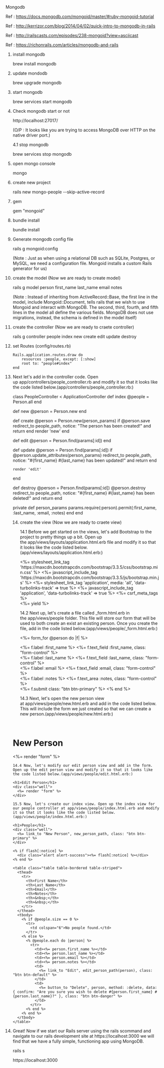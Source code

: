 Mongodb

Ref : https://docs.mongodb.com/mongoid/master/#ruby-mongoid-tutorial

Ref :  http://kerrizor.com/blog/2014/04/02/quick-intro-to-mongodb-in-rails

Ref :  http://railscasts.com/episodes/238-mongoid?view=asciicast

Ref :  https://richonrails.com/articles/mongodb-and-rails


1. install mongodb

    brew install mongodb

2. update mondodb

  	brew upgrade mongodb

3. start mongodb

  	brew services start mongodb

4. Check mongodb start or not

  	http://localhost:27017/

  	(O/P : It looks like you are trying to access MongoDB over HTTP on the native driver port.)

    4.1 stop mongodb

  	brew services stop mongodb

5. open mongo console

	 mongo

6. create new project

	 rails new mongo-people --skip-active-record

7. gem

	 gem "mongoid”

8. bundle install

	 bundle install

9. Generate mongodb config file

  	rails g mongoid:config

  	(Note : Just as when using a relational DB such as SQLite, Postgres, or MySQL, we need a configuration file. Mongoid installs a custom Rails generator for us)


10. create the model (Now we are ready to create model)

  	rails g model person first_name last_name email notes

  	(Note :  Instead of inheriting from ActiveRecord::Base, the first line in the model, include Mongoid::Document, tells rails that we wish to use Mongoid and interact with MongoDB. The second, third, fourth, and fifth lines in the model all define the various fields. MongoDB does not use migrations, instead, the schema is defined in the model itself)

11. create the controller (Now we are ready to craete controller) 

  	rails g controller people index new create edit update destroy

12. set Routes (config/routes.rb)

    ```
  	Rails.application.routes.draw do
   		resources :people, except: [:show]
    	root to: "people#index"
  	end
    ```

13. Next let's add in the controller code. Open up app/controllers/people_controller.rb and modify it so that it looks like the code listed below.(app/controllers/people_controller.rb:)

  	class PeopleController < ApplicationController
  	  def index
  	    @people = Person.all
  	  end

  	  def new
  	    @person = Person.new
  	  end

  	  def create
  	    @person = Person.new(person_params)
  	    if @person.save
  	      redirect_to people_path, notice: "The person has been created!" and return
  	    end
  	    render 'new'
  	  end

  	  def edit
  	    @person = Person.find(params[:id])
  	  end

  	  def update
  	    @person = Person.find(params[:id])
  	    if @person.update_attributes(person_params)
  	      redirect_to people_path, notice: "#{first_name} #{last_name} has been updated!" and return
  	    end

  	    render 'edit'
  	  end

  	  def destroy
  	    @person = Person.find(params[:id])
  	    @person.destroy
  	    redirect_to people_path, notice: "#{first_name} #{last_name} has been deleted!" and return
  	end

  	private
  	  def person_params
      		params.require(:person).permit(:first_name, :last_name, :email, :notes)
    	  end
  	end

	14. create the view (Now we are ready to craete view)

    	14.1 Before we get started on the views, let's add Bootstrap to the project to pretty things up a bit. Open up the app/views/layouts/application.html.erb file and modify it so that it looks like the code listed below.(app/views/layouts/application.html.erb:)

      	<!DOCTYPE html>
      	<html>
      	<head>
      	  <title>MongoDBExampleApp</title>
      	  <%= stylesheet_link_tag 'https://maxcdn.bootstrapcdn.com/bootstrap/3.3.5/css/bootstrap.min.css' %>
      	  <%= javascript_include_tag 'https://maxcdn.bootstrapcdn.com/bootstrap/3.3.5/js/bootstrap.min.js' %>
      	  <%= stylesheet_link_tag    'application', media: 'all', 'data-turbolinks-track' => true %>
      	  <%= javascript_include_tag 'application', 'data-turbolinks-track' => true %>
      	  <%= csrf_meta_tags %>
      	</head>
      	<body>
      	  <div class="container">
      	    <%= yield %>
      	  </div>
      	</body>
      	</html>

    	14.2 Next up, let's create a file called _form.html.erb in the app/views/people folder. This file will store our form that will be used to both create an exist an existing person. Once you create the file, add in the code listed below.(app/views/people/_form.html.erb:)

      	<%= form_for @person do |f| %>
      	  <div class="form-group">
      	    <%= f.label :first_name %>
      	    <%= f.text_field :first_name, class: "form-control" %>
      	  </div>
      	  <div class="form-group">
      	    <%= f.label :last_name %>
      	    <%= f.text_field :last_name, class: "form-control" %>
      	  </div>
      	  <div class="form-group">
      	    <%= f.label :email %>
      	    <%= f.text_field :email, class: "form-control" %>
      	  </div>
      	  <div class="form-group">
      	    <%= f.label :notes %>
      	    <%= f.text_area :notes, class: "form-control" %>
      	  </div>
      	  <%= f.submit class: "btn btn-primary" %>
      	<% end %>


    	14.3 Next, let's open the new person view at app/views/people/new.html.erb and add in the code listed below. This will include the form we just created so that we can create a new person.(app/views/people/new.html.erb:)

       	<h1>New Person</h1>
      	<div class="well">
      	  <%= render "form" %>
      	</div>

    	14.4 Now, let's modify our edit person view and add in the form. Open up the edit person view and modify it so that it looks like the code listed below.(app/views/people/edit.html.erb:)

      	<h1>Edit Person</h1>
      	<div class="well">
      	  <%= render "form" %>
      	</div>

    	15.5 Now, let's create our index view. Open up the index view for our people controller at app/views/people/index.html.erb and modify it so that it looks like the code listed below.(app/views/people/index.html.erb:)

      	<h1>People</h1>
      	<div class="well">
      	  <%= link_to "New Person", new_person_path, class: "btn btn-primary" %>
      	</div>

      	<% if flash[:notice] %>
      	  <div class="alert alert-success"><%= flash[:notice] %></div>
      	<% end %>

      	<table class="table table-bordered table-striped">
      	  <thead>
      	    <tr>
      	      <th>First Name</th>
      	      <th>Last Name</th>
      	      <th>Email</th>
      	      <th>Notes</th>
      	      <th>&nbsp;</th>
      	      <th>&nbsp;</th>
      	    </tr>
      	  </thead>
      	  <tbody>
      	    <% if @people.size == 0 %>
      	      <tr>
      	        <td colspan="6">No people found.</td>
      	      </tr>
      	    <% else %>
      	      <% @people.each do |person| %>
      	        <tr>
      	          <td><%= person.first_name %></td>
      	          <td><%= person.last_name %></td>
      	          <td><%= person.email %></td>
      	          <td><%= person.notes %></td>
      	          <td>
      	            <%= link_to "Edit", edit_person_path(person), class: "btn btn-default" %>
      	          </td>
      	          <td>
      	            <%= button_to "Delete", person, method: :delete, data: { confirm: "Are you sure you wish to delete #{person.first_name} #{person.last_name}?" }, class: "btn btn-danger" %>
      	          </td>
      	        </tr>
      	      <% end %>
      	    <% end %>
      	  </tbody>
      	</table>


16. Great! Now if we start our Rails server using the rails scommand and navigate to our rails development site at https://localhost:3000 we will find that we have a fully simple, functioning app using MongoDB.

  	rails s

  	https://localhost:3000
